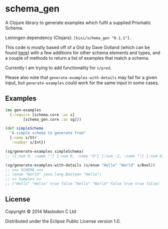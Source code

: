 # schema_gen

A Clojure library to generate examples which fulfil a supplied Prismatic Schema.

Leiningen dependency (Clojars): ``[kixi/schema_gen "0.1.1"]``.

This code is mostly based off of a Gist by Dave Golland (which can be found [here](https://gist.github.com/davegolland/3bc4277fe109e7b11770)) with a few additions for other schema elements and types, and a couple of methods to return a list of examples that match a schema.

Currently I am trying to add functionality for `s/pred`.

Please also note that `generate-examples-with-details` may fail for a given input, but `generate-examples` could work for the same input in some cases.

## Examples

```clojure
(ns gen-examples
  (:require [schema.core :as s]
	    [schema_gen.core :as sg]))

(def simpleSchema
  "A simple schema to generate from"
  {:name s/Str
   :number s/Int})

(sg/generate-examples simpleSchema)
;; ({:num 0, :name ""} {:num 0, :name "O"} {:num -2, :name ""} {:num 0, :name "x"} {:num 4, :name "ci"} {:num 0, :name "h"} {:num 3, :name "-1g^Js"} {:num -5, :name "6i$v!"} {:num -5, :name "}C"} {:num 7, :name ">XX(#|V"})

(sg/generate-examples-with-details (s/enum "Hello" "World" s/Bool))
;; === SCHEMA ===
;; (enum "World" java.lang.Boolean "Hello")
;; == Samples ==
;; ("Hello" "Hello" true false "Hello" "World" false true true false)
```

## License

Copyright © 2014 Mastodon C Ltd

Distributed under the Eclipse Public License version 1.0.

